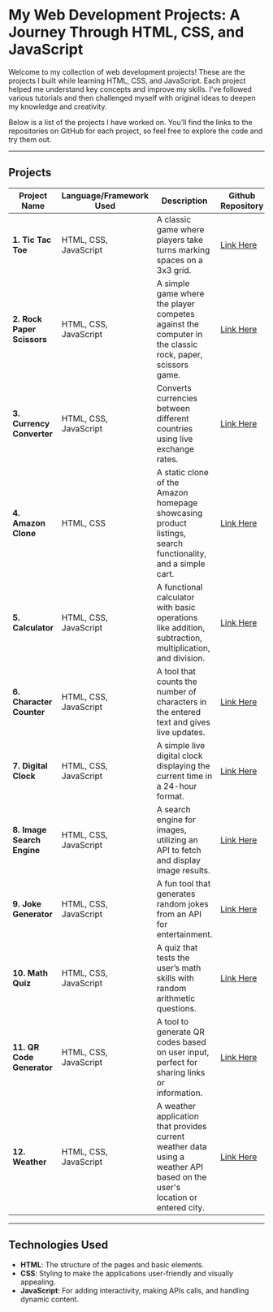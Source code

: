 # My Web Development Projects: A Journey Through HTML, CSS, and JavaScript

Welcome to my collection of web development projects! These are the projects I built while learning HTML, CSS, and JavaScript. Each project helped me understand key concepts and improve my skills. I've followed various tutorials and then challenged myself with original ideas to deepen my knowledge and creativity.

Below is a list of the projects I have worked on. You’ll find the links to the repositories on GitHub for each project, so feel free to explore the code and try them out.

---

## Projects

| Project Name            | Language/Framework Used | Description | Github Repository |
|-------------------------|-------------------------|-------------|-------------------|
| **1. Tic Tac Toe**       | HTML, CSS, JavaScript   | A classic game where players take turns marking spaces on a 3x3 grid. | [Link Here](#) |
| **2. Rock Paper Scissors**| HTML, CSS, JavaScript   | A simple game where the player competes against the computer in the classic rock, paper, scissors game. | [Link Here](#) |
| **3. Currency Converter** | HTML, CSS, JavaScript   | Converts currencies between different countries using live exchange rates. | [Link Here](#) |
| **4. Amazon Clone**      | HTML, CSS               | A static clone of the Amazon homepage showcasing product listings, search functionality, and a simple cart. | [Link Here](#) |
| **5. Calculator**        | HTML, CSS, JavaScript   | A functional calculator with basic operations like addition, subtraction, multiplication, and division. | [Link Here](#) |
| **6. Character Counter** | HTML, CSS, JavaScript   | A tool that counts the number of characters in the entered text and gives live updates. | [Link Here](#) |
| **7. Digital Clock**     | HTML, CSS, JavaScript   | A simple live digital clock displaying the current time in a 24-hour format. | [Link Here](#) |
| **8. Image Search Engine** | HTML, CSS, JavaScript | A search engine for images, utilizing an API to fetch and display image results. | [Link Here](#) |
| **9. Joke Generator**    | HTML, CSS, JavaScript   | A fun tool that generates random jokes from an API for entertainment. | [Link Here](#) |
| **10. Math Quiz**        | HTML, CSS, JavaScript   | A quiz that tests the user’s math skills with random arithmetic questions. | [Link Here](#) |
| **11. QR Code Generator**| HTML, CSS, JavaScript   | A tool to generate QR codes based on user input, perfect for sharing links or information. | [Link Here](#) |
| **12. Weather**          | HTML, CSS, JavaScript   | A weather application that provides current weather data using a weather API based on the user's location or entered city. | [Link Here](#) |

---

## Technologies Used
- **HTML**: The structure of the pages and basic elements.
- **CSS**: Styling to make the applications user-friendly and visually appealing.
- **JavaScript**: For adding interactivity, making APIs calls, and handling dynamic content.
